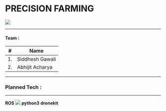 # PRECISION FARMING


![](images/sergio-souza-1188812-unsplash.jpg)

---

#### Team :

|#	|Name      |
|----| ---- |
|1.	|Siddhesh Gawali      	|
|2.	|Abhijit Acharya		|

---

### Planned Tech :
---
**ROS**	![](images/sergio-souza-1188812-unsplash.jpg)
**python3**
**dronekit**


